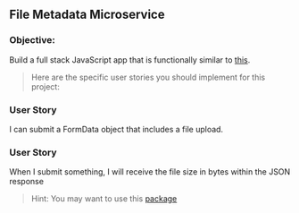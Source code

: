 ## File Metadata Microservice

### Objective:
Build a full stack JavaScript app that is functionally similar to [this](https://cryptic-ridge-9197.herokuapp.com/).

> Here are the specific user stories you should implement for this project:

### User Story
I can submit a FormData object that includes a file upload.

### User Story
When I submit something, I will receive the file size in bytes within the JSON response

> Hint: You may want to use this [package](https://www.npmjs.com/package/multer)
